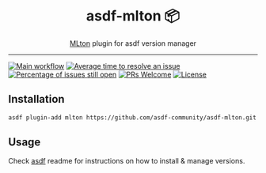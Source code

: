 <div align="center">
<h1>asdf-mlton 📦</h1>
<span><a href="http://mlton.org">MLton</a> plugin for asdf version manager</span>
</div>
<hr />

[![Main workflow](https://github.com/asdf-community/asdf-mlton/workflows/Main%20workflow/badge.svg)](https://github.com/asdf-community/asdf-mlton/actions)
[![Average time to resolve an issue](https://isitmaintained.com/badge/resolution/asdf-community/asdf-mlton.svg)](https://isitmaintained.com/project/asdf-community/asdf-mlton "Average time to resolve an issue")
[![Percentage of issues still open](https://isitmaintained.com/badge/open/asdf-community/asdf-mlton.svg)](https://isitmaintained.com/project/asdf-community/asdf-mlton "Percentage of issues still open")
[![PRs Welcome](https://img.shields.io/badge/PRs-welcome-brightgreen.svg)](http://makeapullrequest.com)
[![License](https://img.shields.io/github/license/asdf-community/asdf-mlton?color=brightgreen)](https://github.com/asdf-community/asdf-mlton/blob/master/LICENSE)

## Installation

```bash
asdf plugin-add mlton https://github.com/asdf-community/asdf-mlton.git
```

## Usage

Check [asdf](https://github.com/asdf-vm/asdf) readme for instructions on how to
install & manage versions.
